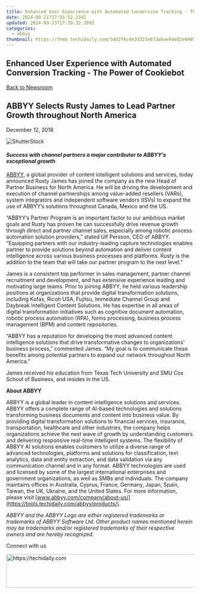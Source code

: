 ```yaml
---
title: Enhanced User Experience with Automated Conversion Tracking - The Power of Cookiebot
date: 2024-09-21T17:55:52.234Z
updated: 2024-09-23T17:39:32.289Z
categories:
  - abbyy
thumbnail: https://thmb.techidaily.com/5dd2f6cde3d323e673a6ae6de82e04690c6752ca51d81e51c29c7b758bb18642.jpg
---
```


## Enhanced User Experience with Automated Conversion Tracking - The Power of Cookiebot

[Back to Newsroom](https://tools.techidaily.com/abbyy/products/)

## ABBYY Selects Rusty James to Lead Partner Growth throughout North America

December 12, 2018

![ShutterStock](https://content.abbyy.com/-/media/project/abbyy/abbyy/branchtemplates/shutterstock_1272462163_1296-x-729.jpg?h=729&iar=0&w=1296)

#### _Success with channel partners a major contributor to ABBYY’s exceptional growth_

[ABBYY](https://tools.techidaily.com/abbyy/products/), a global provider of content intelligent solutions and services, today announced Rusty James has joined the company as the new Head of Partner Business for North America. He will be driving the development and execution of channel partnerships among value-added resellers (VARs), system integrators and independent software vendors (ISVs) to expand the use of ABBYY’s solutions throughout Canada, Mexico and the US.

“ABBYY’s Partner Program is an important factor to our ambitious market goals and Rusty has proven he can successfully drive revenue growth through direct and partner channel sales, especially among robotic process automation solution providers,” stated Ulf Persson, CEO of ABBYY. “Equipping partners with our industry-leading capture technologies enables partner to provide solutions beyond automation and deliver content intelligence across various business processes and platforms. Rusty is the addition to the team that will take our partner program to the next level.”

James is a consistent top performer in sales management, partner channel recruitment and development, and has extensive experience leading and motivating large teams. Prior to joining ABBYY, he held various leadership positions at organizations that provide digital transformation solutions, including Kofax, Ricoh USA, Fujitsu, Immediate Channel Group and Daybreak Intelligent Content Solutions. He has expertise in all areas of digital transformation initiatives such as cognitive document automation, robotic process automation (RPA), forms processing, business process management (BPM) and content repositories.

“ABBYY has a reputation for developing the most advanced content intelligence solutions that drive transformative changes to organizations’ business process,” commented James. “My goal is to communicate these benefits among potential partners to expand our network throughout North America.”

James received his education from Texas Tech University and SMU Cox School of Business, and resides in the US.

  
**About ABBYY**

ABBYY is a global leader in content intelligence solutions and services. ABBYY offers a complete range of AI-based technologies and solutions transforming business documents and content into business value. By providing digital transformation solutions to financial services, insurance, transportation, healthcare and other industries, the company helps organizations achieve the next wave of growth by understanding customers and delivering responsive real-time intelligent systems. The flexibility of ABBYY AI solutions enables customers to utilize a diverse range of advanced technologies, platforms and solutions for classification, text analytics, data and entity extraction, and data validation via any communication channel and in any format. ABBYY technologies are used and licensed by some of the largest international enterprises and government organizations, as well as SMBs and individuals. The company maintains offices in Australia, Cyprus, France, Germany, Japan, Spain, Taiwan, the UK, Ukraine, and the United States. For more information, please visit [www.abbyy.com/company/about-us/](https://tools.techidaily.com/abbyy/products/).

_ABBYY and the ABBYY Logo are either registered trademarks or trademarks of ABBYY Software Ltd. Other product names mentioned herein may be trademarks and/or registered trademarks of their respective owners and are hereby recognized._ 
  
  
Connect with us

<ins class="adsbygoogle"
     style="display:block"
     data-ad-format="autorelaxed"
     data-ad-client="ca-pub-7571918770474297"
     data-ad-slot="1223367746"></ins>

<ins class="adsbygoogle"
     style="display:block"
     data-ad-client="ca-pub-7571918770474297"
     data-ad-slot="8358498916"
     data-ad-format="auto"
     data-full-width-responsive="true"></ins>



<!-- affiliate ads begin -->
<a href="https://aligracehair.sjv.io/c/5597632/1997680/19272" target="_top" id="1997680">
  <img src="//a.impactradius-go.com/display-ad/19272-1997680" border="0" alt="https://techidaily.com" width="728" height="90"/>
</a>
<img height="0" width="0" src="https://aligracehair.sjv.io/i/5597632/1997680/19272" style="position:absolute;visibility:hidden;" border="0" />
<!-- affiliate ads end -->

